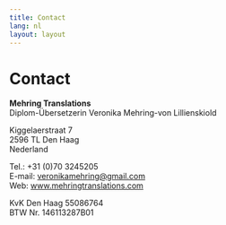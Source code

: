 ```yaml
---
title: Contact
lang: nl
layout: layout
---
```

# Contact

**Mehring Translations**<br />
Diplom-&Uuml;bersetzerin Veronika Mehring-von Lillienskiold

Kiggelaerstraat 7<br />
2596 TL Den Haag<br />
Nederland

Tel.: +31 (0)70 3245205<br />
E-mail: <a href="mailto:veronikamehring@gmail.com">veronikamehring@gmail.com</a><br />
Web: <a href="http://www.mehringtranslations.com/" target="_blank">www.mehringtranslations.com</a>

KvK Den Haag 55086764<br />
BTW Nr. 146113287B01
